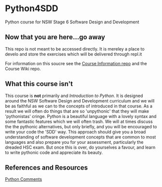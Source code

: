 # Python4SDD

Python course for NSW Stage 6 Software Design and Development

## Now that you are here...go away

This repo is not meant to be accessed directly. It is mereley a place to develo and store the exercises which will be delivered through repl.it

For information on this soucre see the [Course Information repo](https://github.com/Aurora-College-SDD-2022/Course_Information) and the Course Wiki repo.

## What this course isn't

This course is **not** primarily and *Introduction to Python*. It is designed around the NSW Software Design and Development curriculum and we will be as faithful as we can to the concepts of introduced in that course. As a result we will often do things that are so 'unpythonic' that they will make 'pythonistas' cringe. Python is a beautiful language with a lovely syntax and some fantastic features which we will often trash. We will at times discuss the the pythonic alternatives, but only briefly, and you will be encouraged to write your code the 'SDD' way. This approach should give you a broad understanding of software development concepts that are common to most languages and also prepare you for your assessment, particularly the dreaded HSC exam. But once this is over, do yourselves a favour, and learn to write pythonic code and appreciate its beauty.

## References and Resources

[Python Comments](https://www.pythontutorial.net/python-basics/python-comments)
